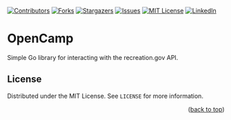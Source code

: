 [![Contributors][contributors-shield]][contributors-url]
[![Forks][forks-shield]][forks-url]
[![Stargazers][stars-shield]][stars-url]
[![Issues][issues-shield]][issues-url]
[![MIT License][license-shield]][license-url]
[![LinkedIn][linkedin-shield]][linkedin-url]

# OpenCamp

Simple Go library for interacting with the recreation.gov API.

## License

Distributed under the MIT License. See `LICENSE` for more information.

<p align="right">(<a href="#readme-top">back to top</a>)</p>

[contributors-shield]: https://img.shields.io/github/contributors/opencamp-hq/core?style=for-the-badge
[contributors-url]: https://github.com/opencamp-hq/core/graphs/contributors
[forks-shield]: https://img.shields.io/github/forks/opencamp-hq/core?style=for-the-badge
[forks-url]: https://github.com/opencamp-hq/core/network/members
[stars-shield]: https://img.shields.io/github/stars/opencamp-hq/core?style=for-the-badge
[stars-url]: https://github.com/opencamp-hq/core/stargazers
[issues-shield]: https://img.shields.io/github/issues/opencamp-hq/core?style=for-the-badge
[issues-url]: https://github.com/opencamp-hq/core/issues
[license-shield]: https://img.shields.io/github/license/opencamp-hq/core?style=for-the-badge
[license-url]: https://github.com/opencamp-hq/core/blob/master/LICENSE.txt
[linkedin-shield]: https://img.shields.io/badge/-LinkedIn-black.svg?style=for-the-badge&logo=linkedin&colorB=555
[linkedin-url]: https://linkedin.com/in/kylechadha